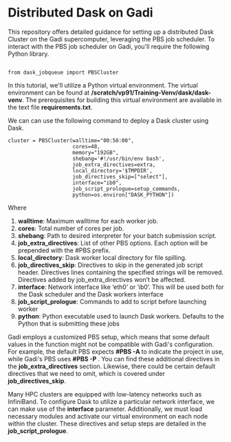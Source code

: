 # Distributed Dask on Gadi
This repository offers detailed guidance for setting up a distributed Dask Cluster on the Gadi supercomputer, leveraging the PBS job scheduler.
To interact with the PBS job scheduler on Gadi, you'll require the following Python library.

```

from dask_jobqueue import PBSCluster

```

In this tutorial, we'll utilize a Python virtual environment. The virtual environment can be found at __/scratch/vp91/Training-Venv/dask/dask-venv__. The prerequisites for building this virtual environment are available in the text file __requirements.txt__.

We can can use the following command to deploy a Dask cluster using Dask.

```
cluster = PBSCluster(walltime="00:50:00", 
                     cores=48, 
                     memory="192GB",
                     shebang='#!/usr/bin/env bash',
                     job_extra_directives=extra, 
                     local_directory='$TMPDIR', 
                     job_directives_skip=["select"], 
                     interface="ib0",
                     job_script_prologue=setup_commands,
                     python=os.environ["DASK_PYTHON"])

```

Where 
1. **walltime**: Maximum walltime for each worker job.
2. **cores**: Total number of cores per job.
3. **shebang**: Path to desired interpreter for your batch submission script.
4. **job_extra_directives**: List of other PBS options. Each option will be prepended with the #PBS prefix.
5. **local_directory**: Dask worker local directory for file spilling.
6. **job_directives_skip**: Directives to skip in the generated job script header. Directives lines containing the specified strings will be removed. Directives added by job_extra_directives won’t be affected.
7. **interface**: Network interface like ‘eth0’ or ‘ib0’. This will be used both for the Dask scheduler and the Dask workers interface
8. **job_script_prologue**: Commands to add to script before launching worker
9. **python**: Python executable used to launch Dask workers. Defaults to the Python that is submitting these jobs

Gadi employs a customized PBS setup, which means that some default values in the function might not be compatible with Gadi's configuration. For example, the default PBS expects __#PBS -A <project name>__ to indicate the project in use, while Gadi's PBS uses __#PBS -P <project name>__. You can find these additional directives in the __job_extra_directives__ section. Likewise, there could be certain default directives that we need to omit, which is covered under __job_directives_skip__.

Many HPC clusters are equipped with low-latency networks such as InfiniBand. To configure Dask to utilize a particular network interface, we can make use of the __interface__ parameter. Additionally, we must load necessary modules and activate our virtual environment on each node within the cluster. These directives and setup steps are detailed in the __job_script_prologue__.

